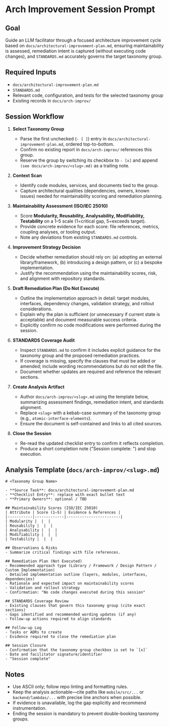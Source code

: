# Arch Improvement Session Prompt

## Goal
Guide an LLM facilitator through a focused architecture improvement cycle based on `docs/architectural-improvement-plan.md`, ensuring maintainability is assessed, remediation intent is captured (without executing code changes), and `STANDARDS.md` accurately governs the target taxonomy group.

## Required Inputs
- `docs/architectural-improvement-plan.md`
- `STANDARDS.md`
- Relevant code, configuration, and tests for the selected taxonomy group
- Existing records in `docs/arch-improv/`

## Session Workflow
1. **Select Taxonomy Group**
   - Parse the first unchecked (`- [ ]`) entry in `docs/architectural-improvement-plan.md`, ordered top-to-bottom.
   - Confirm no existing report in `docs/arch-improv/` references this group.
   - Reserve the group by switching its checkbox to `- [x]` and append `(see docs/arch-improv/<slug>.md)` as a trailing note.

2. **Context Scan**
   - Identify code modules, services, and documents tied to the group.
   - Capture architectural qualities (dependencies, owners, known issues) needed for maintainability scoring and remediation planning.

3. **Maintainability Assessment (ISO/IEC 25010)**
   - Score **Modularity, Reusability, Analysability, Modifiability, Testability** on a 1–5 scale (1=critical gap, 5=exceeds target).
   - Provide concrete evidence for each score: file references, metrics, coupling analyses, or tooling output.
   - Note any deviations from existing `STANDARDS.md` controls.

4. **Improvement Strategy Decision**
   - Decide whether remediation should rely on: (a) adopting an external library/framework, (b) introducing a design pattern, or (c) a bespoke implementation.
   - Justify the recommendation using the maintainability scores, risk, and alignment with repository standards.

5. **Draft Remediation Plan (Do Not Execute)**
   - Outline the implementation approach in detail: target modules, interfaces, dependency changes, validation strategy, and rollout considerations.
   - Explain why the plan is sufficient (or unnecessary if current state is acceptable) and document measurable success criteria.
   - Explicitly confirm no code modifications were performed during the session.

6. **STANDARDS Coverage Audit**
   - Inspect `STANDARDS.md` to confirm it includes explicit guidance for the taxonomy group and the proposed remediation practices.
   - If coverage is missing, specify the clauses that must be added or amended; include wording recommendations but do not edit the file.
   - Document whether updates are required and reference the relevant sections.

7. **Create Analysis Artifact**
   - Author `docs/arch-improv/<slug>.md` using the template below, summarizing assessment findings, remediation intent, and standards alignment.
   - Replace `<slug>` with a kebab-case summary of the taxonomy group (e.g., `atomic-interface-elements`).
   - Ensure the document is self-contained and links to all cited sources.

8. **Close the Session**
   - Re-read the updated checklist entry to confirm it reflects completion.
   - Produce a short completion note ("Session complete: <group>") and stop execution.

## Analysis Template (`docs/arch-improv/<slug>.md`)
```
# <Taxonomy Group Name>

- **Source Task**: docs/architectural-improvement-plan.md
- **Checklist Entry**: replace with exact bullet text
- **Primary Owners**: optional / TBD

## Maintainability Scores (ISO/IEC 25010)
| Attribute | Score (1–5) | Evidence & References |
|-----------|-------------|------------------------|
| Modularity |  |  |
| Reusability |  |  |
| Analysability |  |  |
| Modifiability |  |  |
| Testability |  |  |

## Observations & Risks
- Summarize critical findings with file references.

## Remediation Plan (Not Executed)
- Recommended approach type (Library / Framework / Design Pattern / Custom Implementation)
- Detailed implementation outline (layers, modules, interfaces, dependencies)
- Rationale and expected impact on maintainability scores
- Validation and rollout strategy
- Confirmation: "No code changes executed during this session"

## STANDARDS Coverage Review
- Existing clauses that govern this taxonomy group (cite exact sections)
- Gaps identified and recommended wording updates (if any)
- Follow-up actions required to align standards

## Follow-up Log
- Tasks or ADRs to create
- Evidence required to close the remediation plan

## Session Closure
- Confirmation that the taxonomy group checkbox is set to `[x]`
- Date and facilitator signature/identifier
- "Session complete"
```

## Notes
- Use ASCII only; follow repo linting and formatting rules.
- Keep the analysis actionable—cite paths like `mobile/src/...` or `backend/lambdas/...` with precise line anchors when possible.
- If evidence is unavailable, log the gap explicitly and recommend instrumentation.
- Ending the session is mandatory to prevent double-booking taxonomy groups.
